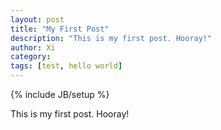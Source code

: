```yaml
---
layout: post
title: "My First Post"
description: "This is my first post. Hooray!"
author: Xi
category: 
tags: [test, hello world]
---
```

{% include JB/setup %}

This is my first post. Hooray!
